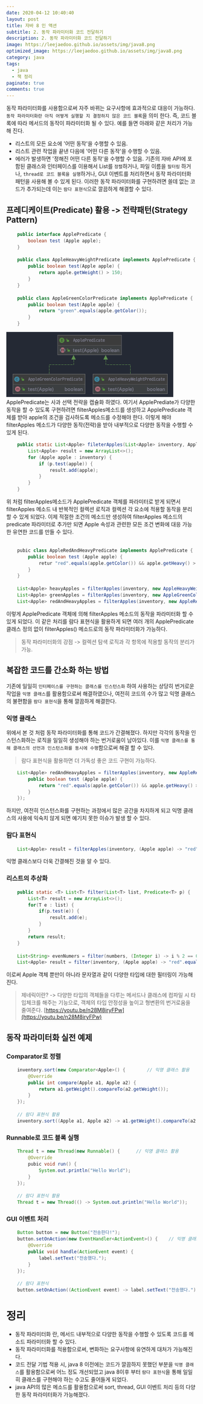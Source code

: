 ```yaml
---
date: 2020-04-12 10:40:40
layout: post
title: 자바 8 인 액션
subtitle: 2. 동작 파라미터화 코드 전달하기
description: 2. 동작 파라미터화 코드 전달하기
image: https://leejaedoo.github.io/assets/img/java8.png
optimized_image: https://leejaedoo.github.io/assets/img/java8.png
category: java
tags:
  - java
  - 책 정리
paginate: true
comments: true
---
```

동작 파라미터화를 사용함으로써 자주 바뀌는 요구사항에 효과적으로 대응이 가능하다.
`동작 파라미터화란 아직 어떻게 실행할 지 결정하지 않은 코드 블록`을 의미 한다. 즉, 코드 블록에 따라 메서드의 동작이 파라미터화 될 수 있다. 예를 들면 아래와 같은 처리가 가능해 진다.
* 리스트의 모든 요소에 '어떤 동작'을 수행할 수 있음.
* 리스트 관련 작업을 끝낸 다음에 '어떤 다른 동작'을 수행할 수 있음.
* 에러가 발생하면 '정해진 어떤 다른 동작'을 수행할 수 있음.
기존의 자바 API에 포함된 클래스와 인터페이스를 이용해서 List를 `정렬`하거나, 파일 이름을 `필터링` 하거나, `thread로 코드 블록을 실행`하거나, GUI 이벤트를 처리하면서 동작 파라미터화 패턴을 사용해 볼 수 있게 된다.
이러한 동작 파라미터화를 구현하려면 쓸데 없는 코드가 추가되는데 이는 `람다 표현식`으로 깔끔하게 해결할 수 있다.

## 프레디케이트(Predicate) 활용 -> 전략패턴(Strategy Pattern)
```java
    public interface ApplePredicate {
        boolean test (Apple apple);
    }

    public class AppleHeavyWeightPredicate implements ApplePredicate {
        public boolean test(Apple apple) {
            return apple.getWeight() > 150;
        }
    }

    public class AppleGreenColorPredicate implements ApplePredicate {
        public boolean test(Apple apple) {
            return "green".equals(apple.getColor());
        }
    }
```
![Apple Predicate](../../assets/img/applePredicate.jpg)
ApplePredicate는 사과 선택 전략을 캡슐화 하였다.
여기서 ApplePrediate가 다양한 동작을 할 수 있도록 구현하려면 filterApples메소드를 생성하고 ApplePredicate 객체를 받아 apple의 조건을 검사하도록 메소드를 수정해야 한다. 이렇게 해야 filterApples 메소드가 다양한 동작(전략)을 받아 내부적으로 다양한 동작을 수행할 수 있게 된다.

```java
    public static List<Apple> fileterApples(List<Apple> inventory, ApplePredicate p) {
        List<Apple> result = new ArrayList<>();
        for (Apple apple : inventory) {
            if (p.test(apple)) {
                result.add(apple);
            }
        }
    }
```
위 처럼 filterApples메소드가 ApplePredicate 객체를 파라미터로 받게 되면서 filterApples 메소드 내 반복적인 컬렉션 로직과 컬렉션 각 요소에 적용할 동작을 분리할 수 있게 되었다. 이제 적절한 조건의 메소드만 생성하여 filterApples 메소드의 predicate 파라미터로 추가만 되면 Apple 속성과 관련한 모든 조건 변화에 대응 가능한 유연한 코드를 만들 수 있다.
```java

    pubic class AppleRedAndHeavyPredicate implements ApplePredicate {
        public boolean test (Apple apple) {
            retur "red".equals(apple.getColor()) && apple.getHeavy() > 150;
        }
    }

    List<Apple> heavyApples = filterApples(inventory, new AppleHeavyWeightPredicate());
    List<Apple> greenApples = filterApples(inventory, new AppleGreenColorPredicate());
    List<Apple> redAndHeavyApples = filterApples(inventory, new AppleRedHeavyPredicate());
```
이렇게 ApplePredicate 객체에 의해 filterApples 메소드의 동작을 파라미터화 할 수 있게 되었다.
이 같은 처리를 람다 표현식을 활용하게 되면 여러 개의 ApplePredicate 클래스 정의 없이 filterApples() 메소드로의 동작 파라미터화가 가능하다.

> 동작 파라미터화의 강점 -> 컬렉션 탐색 로직과 각 항목에 적용할 동작의 분리가 가능.

## 복잡한 코드를 간소화 하는 방법
기존에 일일히 `인터페이스를 구현하는 클래스를 인스턴스화` 하여 사용하는 상당히 번거로운 작업을 `익명 클래스`를 활용함으로써 해결하였으나, 여전히 코드의 수가 많고 익명 클래스의 불편함을 `람다 표현식`을 통해 깔끔하게 해결한다.   
### 익명 클래스
위에서 본 것 처럼 동작 파라미터화를 통해 코드가 간결해졌다. 하지만 각각의 동작을 인스턴스화하는 로직을 일일히 생성해야 하는 번거로움이 남아있다. 이를 `익명 클래스를 통해 클래스의 선언과 인스턴스화를 동시에 수행`함으로써 해결 할 수 있다.
> 람다 표현식을 활용하면 더 가독성 좋은 코드 구현이 가능하다.

```java
    List<Apple> redAndHeavyApples = filterApples(inventory, new AppleRedHeavyPredicate() {
        public boolean test (Apple apple) {
            return "red".equals(apple.getColor()) && apple.getHeavy() > 150;
        }
    });
```
하지만, 여전히 인스턴스화를 구현하는 과정에서 많은 공간을 차지하게 되고 익명 클래스의 사용에 익숙치 않게 되면 예기치 못한 이슈가 발생 할 수 있다. 
### 람다 표현식
```java
    List<Apple> result = filterApples(inventory, (Apple apple) -> "red".equals(apple.getColor()));
```
익명 클래스보다 더욱 간결해진 것을 알 수 있다.

### 리스트의 추상화
```java
    public static <T> List<T> filter(List<T> list, Predicate<T> p) {
        List<T> result = new ArrayList<>();
        for(T e : list) {
            if(p.test(e)) {
                result.add(e);
            }   
        }
        return result;
    }

    List<String> evenNumers = filter(numbers, (Integer i) -> i % 2 == 0);
    List<Apple> result = filter(inventory, (Apple apple) -> "red".equals(apple.getColor()));
```
이로써 Apple 객체 뿐만이 아니라 문자열과 같이 다양한 타입에 대한 필터링이 가능해 진다.

> 제네릭이란? -> 다양한 타입의 객체들을 다루는 메서드나 클래스에 컴파일 시 타입체크를 해주는 기능으로, 객체의 타입 안정성을 높이고 형변환의 번거로움을 줄여준다. 
> [https://youtu.be/n28M8iryFPw](https://youtu.be/n28M8iryFPw)

## 동작 파라미터화 실전 예제
### Comparator로 정렬
```java
    inventory.sort(new Comparator<Apple>() {        // 익명 클래스 활용
        @Override
        public int compare(Apple a1, Apple a2) {
            return a1.getWeight().compareTo(a2.getWeight());
        }
    });

    // 람다 표현식 활용
    inventory.sort((Apple a1, Apple a2) -> a1.getWeight().compareTo(a2.getWeight()));
```

### Runnable로 코드 블록 실행
```java
    Thread t = new Thread(new Runnable() {      // 익명 클래스 활용
        @Override
        pubic void run() {
            System.out.println("Hello World");
        }
    });

    // 람다 표현식 활용
    Thread t = new Thread(() -> System.out.println("Hello World"));
```
### GUI 이벤트 처리
```java
    Button button = new Button("전송한다!");
    button.setOnAction(new EventHandler<ActionEvent>() {    // 익명 클래스
        @Override
        public void handle(ActionEvent event) {
            label.setText("전송했다.");
        }
    });

    // 람다 표현식
    button.setOnAction((ActionEvent event) -> label.setText("전송했다."));
```

# 정리
* 동작 파라미터화 란, 메서드 내부적으로 다양한 동작을 수행할 수 있도록 코드를 메소드 파라미터화 할 수 있다.
* 동작 파라미터화를 적용함으로써, 변화하는 요구사항에 유연하게 대처가 가능해진다.
* 코드 전달 기법 적용 시, java 8 이전에는 코드가 깔끔하지 못했던 부분을 `익명 클래스`를 활용함으로써 어느 정도 개선되었고 java 8이후 부터 `람다 표현식`을 통해 일일히 클래스를 구현해야 하는 수고도 줄어들게 되었다.
* java API의 많은 메소드를 활용함으로써 sort, thread, GUI 이벤트 처리 등의 다양한 동작 파라미터화가 가능해졌다. 